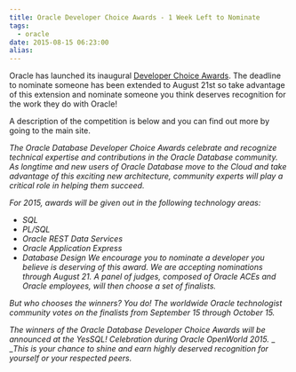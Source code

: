 ```yaml
---
title: Oracle Developer Choice Awards - 1 Week Left to Nominate
tags:
  - oracle
date: 2015-08-15 06:23:00
alias:
---
```


Oracle has launched its inaugural [Developer Choice Awards](https://community.oracle.com/community/database/awards/overview). The deadline to nominate someone has been extended to August 21st so take advantage of this extension and nominate someone you think deserves recognition for the work they do with Oracle!

A description of the competition is below and you can find out more by going to the main site.

_The Oracle Database Developer Choice Awards celebrate and recognize technical expertise and contributions in the Oracle Database community. As longtime and new users of Oracle Database move to the Cloud and take advantage of this exciting new architecture, community experts will play a critical role in helping them succeed._

_For 2015, awards will be given out in the following technology areas:_

*   _SQL_
*   _PL/SQL_
*   _Oracle REST Data Services_
*   _Oracle Application Express_
*   _Database Design_
_We encourage you to nominate a developer you believe is deserving of this award. We are accepting nominations through August 21\. A panel of judges, composed of Oracle ACEs and Oracle employees, will then choose a set of finalists._

_But who chooses the winners? You do! The worldwide Oracle technologist community votes on the finalists from September 15 through October 15._

_The winners of the Oracle Database Developer Choice Awards will be announced at the YesSQL! Celebration during Oracle OpenWorld 2015._
_
__This is your chance to shine and earn highly deserved recognition for yourself or your respected peers._
